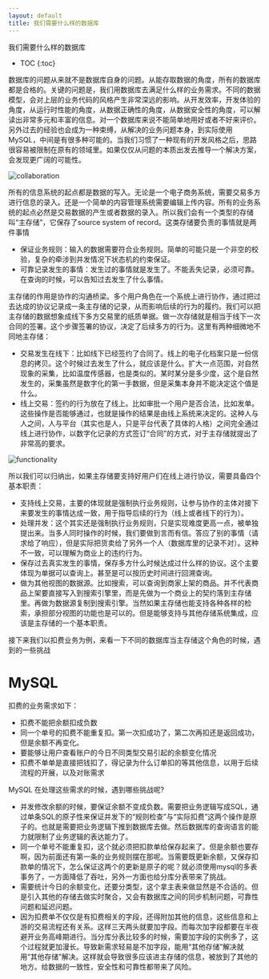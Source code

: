 ```yaml
---
layout: default
title: 我们需要什么样的数据库
---
```


我们需要什么样的数据库

* TOC
{:toc}

数据库的问题从来就不是数据库自身的问题。从能存取数据的角度，所有的数据库都是合格的。关键的问题是，我们用数据库去满足什么样的业务需求。不同的数据模型，会对上层的业务代码的风格产生非常深远的影响。从开发效率，开发体验的角度，从运行时性能的角度，从数据正确性的角度，从数据安全性的角度，可以解读出非常多元和丰富的信息。对一个数据库来说不能简单地用好或者不好来评价。另外过去的经验也会成为一种束缚，从解决的业务问题本身，到实际使用MySQL，中间是有很多种可能的。当我们习惯了一种现有的开发风格之后，思路很容易被限制在原有的领域里。如果仅仅从问题的本质出发去推导一个解决方案，会发现更广阔的可能性。

![collaboration](https://docs.google.com/drawings/d/e/2PACX-1vSYcF2BXMSiahI2D5XpPsEOzfppl3elW7ZdAul8f3KYTZYVQtTH20a6h6xTn3leS6zmnVePXELfWqoJ/pub?w=964&h=375)

所有的信息系统的起点都是数据的写入。无论是一个电子商务系统，需要交易多方进行信息的录入。还是一个简单的内容管理系统需要编辑上传内容。所有的业务系统的起点必然是交易数据的产生或者数据的录入。所以我们会有一个类型的存储叫“主存储”，它保存了source system of record。这类存储要负责的事情就是两件事情

* 保证业务规则：输入的数据需要符合业务规则。简单的可能只是一个非空的校验，复杂的牵涉到并发情况下状态机的约束保证。
* 可靠记录发生的事情：发生过的事情就是发生了。不能丢失记录，必须可靠。在查询的时候，可以告知过去发生了什么事情。

主存储的作用是协作的沟通桥梁。多个用户角色在一个系统上进行协作，通过把过去达成的协议记录成一条主存储的记录，从而影响后续的行为的履约。我们可以把主存储的数据想象成线下多方交易里的纸质单据。做一次存储就是相当于线下一次合同的签署。这个步骤签署的协议，决定了后续多方的行为。这里有两种细微地不同地主存储：

* 交易发生在线下：比如线下已经签约了合同了。线上的电子化档案只是一份信息的拷贝。这个时候过去发生了什么，就应该是什么。扩大一点范围，对自然现象的采集，比如温度传感器，也是类似的。某时某分是多少度，这个是自然发生的，采集虽然是数字化的第一手数据，但是采集本身并不能决定这个值是什么。
* 线上交易：签约的行为放在了线上。比如审批一个用户是否合法，比如发单。这些操作是否能够通过，也就是操作的结果是由线上系统来决定的。这种人与人之间，人与平台（其实也是人，只是平台代表了具体的人格）之间完全通过线上进行协作，以数字化记录的方式签订“合同”的方式，对于主存储就提出了非常高的要求。

![functionality](https://docs.google.com/drawings/d/e/2PACX-1vSGR8knasbqKtzZNCgdQPluFym4N_ATxrKjDOTiW4-0oZ3pAf2Eg4MqWB5p_ewTBxC31XWdNOZyqo_h/pub?w=560&h=303)

所以我们可以归纳出，如果主存储要支持好用户们在线上进行协议，需要具备四个基本职责：

* 支持线上交易，主要的体现就是强制执行业务规则，让参与协作的主体对接下来要发生的事情达成一致，用于指导后续的行为（线上或者线下的行为）。
* 处理并发：这个其实还是强制执行业务规则，只是实现难度更高一点，被单独提出来。当多人同时操作的时候，我们要做到言而有信。答应了别的事情（请求给了响应），但是实际把货卖给了另外一个人（数据库里的记录不对）。这种不一致，可以理解为商业上的违约行为。
* 保存过去真实发生的事情，保存多方什么时候达成过什么样的协议。这个主要体现为单据可以查询上。甚至是可以按历史时间进行回溯查询。
* 做为其他视图的数据源。比如搜索，可以查询到商家上架的商品。并不代表商品上架要直接写入到搜索引擎里，而是先做为一个商业上的契约落到主存储里。再做为数据源复制到搜索引擎。当然如果主存储也能支持各种各样的检索，承担部分视图的功能也是可以的。但是能够支持与其他存储系统集成，应该是主存储的一个基本职责。

接下来我们以扣费业务为例，来看一下不同的数据库当主存储这个角色的时候，遇到的一些挑战

# MySQL

扣费的业务需求如下：

* 扣费不能把余额扣成负数
* 同一个单号的扣费不能重复扣。第一次扣成功了，第二次再扣还是返回成功，但是余额不再变化。
* 要能够让用户查看账户的今日不同类型交易引起的余额变化情况
* 扣费不单单是直接把钱扣了，得记录为什么订单扣的等其他信息，以用于后续流程的开展，以及对账需求

MySQL 在处理这些需求的时候，遇到哪些挑战呢?

* 并发修改余额的时候，要保证余额不变成负数。需要把业务逻辑写成SQL，通过单条SQL的原子性来保证并发下的“规则检查”与“实际扣费”这两个操作是原子的。也就是需要把业务逻辑下推到数据库去做。然后数据库的查询语言的能力就限制了业务逻辑的表达能力了。
* 同一个单号不能重复扣，这个就必须把扣款单给保存起来了。但是余额也要存啊，因为前面还有第一条的业务规则摆在那呢。当需要既更新余额，又保存扣款单的情况下，怎么保证这两个的更新是原子的呢？就必须使用mysql的多表事务了，一方面降低了吞吐，另外一方面也给分库分表带来了挑战。
* 需要统计今日的余额变化，还要分类型，这个拿主表来做显然是不合适的。但是引入其他的存储去做实时聚合，又会有数据库之间的同步机制问题，可靠性问题和延迟问题。
* 因为扣费单不仅仅是有扣费相关的字段，还得附加其他的信息，这些信息和上游的交易流程还有关系。这样三天两头就要加字段。而每次加字段都要在半夜避开业务高峰期进行。当分库分表比较多的时候，需要加字段的实例多了，这个过程就更加漫长。导致新需求轻易是不加字段，能用“其他存储”解决就用“其他存储”解决。这样就会导致很多应该进主存储的信息，被放到了其他的地方。给数据的一致性，安全性和可靠性都带来了风险。
